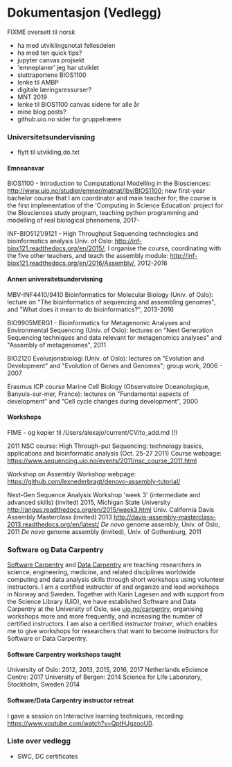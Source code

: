 # Dokumentasjon (Vedlegg)



FIXME oversett til norsk

* ha med utviklingsnotat fellesdelen
* ha med ten quick tips?
* jupyter canvas projsekt
* 'emneplaner' jeg har utviklet
* sluttraportene BIOS1100
* lenke til AMBP
* digitale læringsressurser?
* MNT 2019
* lenke til BIOS1100 canvas sidene for alle år
* mine blog posts?
* github.uio.no sider for gruppelræere

### Universitetsundervisning

* flytt til utvikling,do.txt

#### Emneansvar

BIOS1100 - Introduction to Computational Modelling in the Biosciences: <http://www.uio.no/studier/emner/matnat/ibv/BIOS1100>; new first-year bachelor course that I am coordinator and main teacher for; the course is the first implementation of the 'Computing in Science Education' project for the Biosciences study program, teaching python programming and modelling of real biological phenomena, 2017-

INF-BIO5121/9121 - High Throughput Sequencing technologies and bioinformatics analysis Univ. of Oslo: <http://inf-biox121.readthedocs.org/en/2015/>; I organise the course, coordinating with the five other teachers, and teach the assembly module: <http://inf-biox121.readthedocs.org/en/2016/Assembly/>, 2012-2016

#### Annen universitetsundervisning

MBV-INF4410/9410 Bioinformatics for Molecular Biology (Univ. of Oslo): lecture on "The bioinformatics of sequencing and assembling genomes", and "What does it mean to do bioinformatics?", 2013-2016

BIO9905MERG1 - Bioinformatics for Metagenomic Analyses and Environmental Sequencing (Univ. of Oslo): lectures on "Next Generation Sequencing techniques and data relevant for metagenomics analyses" and "Assembly of metagenomes", 2011

BIO2120 Evolusjonsbiologi (Univ. of Oslo): lectures on "Evolution and Development" and "Evolution of Genes and Genomes"; group work, 2006 - 2007

Erasmus ICP course Marine Cell Biology (Observatoire Oceanologique, Banyuls-sur-mer, France): lectures on "Fundamental aspects of development" and "Cell cycle changes during development", 2000

#### Workshops

FIME - og kopier til /Users/alexajo/current/CV/to_add.md (!)

2011
NSC course: High Through-put Sequencing: technology basics, applications and bioinformatic analysis (Oct. 25-27 2011)
Course webpage: <https://www.sequencing.uio.no/events/2011/nsc_course_2011.html>

Workshop on Assembly
Workshop webpage: <https://github.com/lexnederbragt/denovo-assembly-tutorial/>


Next-Gen Sequence Analysis Workshop 'week 3' (intermediate and advanced skills) (invited) 2015, Michigan State University <http://angus.readthedocs.org/en/2015/week3.html>
Univ. California Davis Assembly Masterclass (invited) 2013
<http://davis-assembly-masterclass-2013.readthedocs.org/en/latest/>
*De novo* genome assembly, Univ. of Oslo, 2011
*De novo* genome assembly (invited), Univ. of Gothenburg, 2011

### Software og Data Carpentry

[Software Carpentry](http://software-carpentry.org/) and [Data Carpentry](http://www.datacarpentry.org/) are teaching researchers in science, engineering, medicine, and related disciplines worldwide computing and data analysis skills through short workshops using volunteer instructors.  I am a certified instructor of and organize and lead workshops in Norway and Sweden. Together with Karin Lagesen and with support from the Science Library (UiO), we have established Software and Data Carpentry at the University of Oslo, see [uio.no/carpentry](http://uio.no/carpentry), organising workshops more and more frequently, and increasing the number of certified instructors. I am also a certified *instructor trainer*, which enables me to give workshops for researchers that want to become instructors for Software or Data Carpentry.

#### Software Carpentry workshops taught

University of Oslo: 2012, 2013, 2015, 2016, 2017
Netherlands eScience Centre: 2017
University of Bergen: 2014
Science for Life Laboratory, Stockholm, Sweden 2014

#### Software/Data Carpentry instructor retreat

I gave a session on Interactive learning techniques, recording: <https://www.youtube.com/watch?v=QptHJgzooU0>.

### Liste over vedlegg

* SWC, DC certificates


